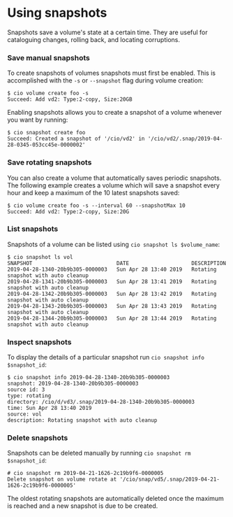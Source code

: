 # Using snapshots

Snapshots save a volume's state at a certain time. They are useful for cataloguing changes, rolling back, and locating corruptions.

<h3>Save manual snapshots</h3>

To create snapshots of volumes snapshots must first be enabled. This is accomplished with the `-s` or `--snapshot` flag during volume creation:

```
$ cio volume create foo -s
Succeed: Add vd2: Type:2-copy, Size:20GB
```

Enabling snapshots allows you to create a snapshot of a volume whenever you want by running:

```
$ cio snapshot create foo
Succeed: Created a snapshot of '/cio/vd2' in '/cio/vd2/.snap/2019-04-28-0345-053cc45e-0000002'
```

<h3>Save rotating snapshots</h3>

You can also create a volume that automatically saves periodic snapshots. The following example creates a volume which will save a snapshot every hour and keep a maximum of the 10 latest snapshots saved:

```
$ cio volume create foo -s --interval 60 --snapshotMax 10
Succeed: Add vd2: Type:2-copy, Size:20G
```

<h3>List snapshots</h3>

Snapshots of a volume can be listed using `cio snapshot ls $volume_name`:

```
$ cio snapshot ls vol
SNAPSHOT                           DATE                    DESCRIPTION
2019-04-28-1340-20b9b305-0000003   Sun Apr 28 13:40 2019   Rotating snapshot with auto cleanup
2019-04-28-1341-20b9b305-0000003   Sun Apr 28 13:41 2019   Rotating snapshot with auto cleanup
2019-04-28-1342-20b9b305-0000003   Sun Apr 28 13:42 2019   Rotating snapshot with auto cleanup
2019-04-28-1343-20b9b305-0000003   Sun Apr 28 13:43 2019   Rotating snapshot with auto cleanup
2019-04-28-1344-20b9b305-0000003   Sun Apr 28 13:44 2019   Rotating snapshot with auto cleanup
```

<h3>Inspect snapshots</h3>

To display the details of a particular snapshot run `cio snapshot info $snapshot_id`:

```
$ cio snapshot info 2019-04-28-1340-20b9b305-0000003
snapshot: 2019-04-28-1340-20b9b305-0000003
source id: 3
type: rotating
directory: /cio/d/vd3/.snap/2019-04-28-1340-20b9b305-0000003
time: Sun Apr 28 13:40 2019
source: vol
description: Rotating snapshot with auto cleanup
```

<h3>Delete snapshots</h3>

Snapshots can be deleted manually by running `cio snapshot rm $snapshot_id`:

```
# cio snapshot rm 2019-04-21-1626-2c19b9f6-0000005
Delete snapshot on volume rotate at '/cio/snap/vd5/.snap/2019-04-21-1626-2c19b9f6-0000005'
```

The oldest rotating snapshots are automatically deleted once the maximum is reached and a new snapshot is due to be created. 

